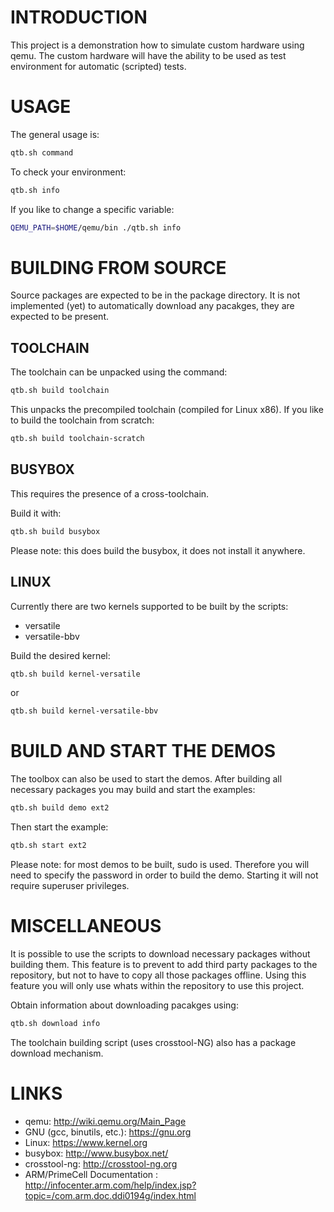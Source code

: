 INTRODUCTION
============

This project is a demonstration how to simulate custom hardware using qemu.
The custom hardware will have the ability to be used as test environment
for automatic (scripted) tests.


USAGE
=====

The general usage is:

```bash
qtb.sh command
```

To check your environment:
```bash
qtb.sh info
```

If you like to change a specific variable:
```bash
QEMU_PATH=$HOME/qemu/bin ./qtb.sh info
```


BUILDING FROM SOURCE
====================

Source packages are expected to be in the package directory. It is not implemented (yet) to
automatically download any pacakges, they are expected to be present.

TOOLCHAIN
---------

The toolchain can be unpacked using the command:

```bash
qtb.sh build toolchain
```

This unpacks the precompiled toolchain (compiled for Linux x86). If you like
to build the toolchain from scratch:

```bash
qtb.sh build toolchain-scratch
```


BUSYBOX
-------

This requires the presence of a cross-toolchain.

Build it with:

```bash
qtb.sh build busybox
```

Please note: this does build the busybox, it does not install it anywhere.


LINUX
-----

Currently there are two kernels supported to be built by the scripts:
- versatile
- versatile-bbv

Build the desired kernel:

```bash
qtb.sh build kernel-versatile
```

or

```bash
qtb.sh build kernel-versatile-bbv
```


BUILD AND START THE DEMOS
=========================

The toolbox can also be used to start the demos. After building all necessary packages
you may build and start the examples:

```bash
qtb.sh build demo ext2
```
Then start the example:
```bash
qtb.sh start ext2
```

Please note: for most demos to be built, sudo is used. Therefore you will need to
specify the password in order to build the demo. Starting it will not require
superuser privileges.


MISCELLANEOUS
=============

It is possible to use the scripts to download necessary packages without building
them. This feature is to prevent to add third party packages to the repository, but
not to have to copy all those packages offline. Using this feature you will only
use whats within the repository to use this project.

Obtain information about downloading pacakges using:
```bash
qtb.sh download info
```

The toolchain building script (uses crosstool-NG) also has a package download
mechanism.


LINKS
=====

- qemu: http://wiki.qemu.org/Main_Page
- GNU (gcc, binutils, etc.): https://gnu.org
- Linux: https://www.kernel.org
- busybox: http://www.busybox.net/
- crosstool-ng: http://crosstool-ng.org
- ARM/PrimeCell Documentation : http://infocenter.arm.com/help/index.jsp?topic=/com.arm.doc.ddi0194g/index.html


